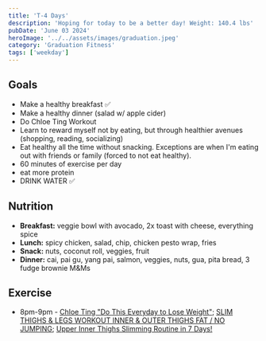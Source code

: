 ```yaml
---
title: 'T-4 Days'
description: 'Hoping for today to be a better day! Weight: 140.4 lbs'
pubDate: 'June 03 2024'
heroImage: '../../assets/images/graduation.jpeg'
category: 'Graduation Fitness'
tags: ['weekday']
---
```


## Goals

- Make a healthy breakfast ✅
- Make a healthy dinner (salad w/ apple cider)
- Do Chloe Ting Workout
- Learn to reward myself not by eating, but through healthier avenues (shopping, reading, socializing)
- Eat healthy all the time without snacking. Exceptions are when I'm eating out with friends or family (forced to not eat healthy).
- 60 minutes of exercise per day
- eat more protein
- DRINK WATER ✅

## Nutrition

- **Breakfast:** veggie bowl with avocado, 2x toast with cheese, everything spice
- **Lunch:** spicy chicken, salad, chip, chicken pesto wrap, fries
- **Snack:** nuts, coconut roll, veggies, fruit
- **Dinner:** cai, pai gu, yang pai, salmon, veggies, nuts, gua, pita bread, 3 fudge brownie M&Ms

## Exercise

- 8pm-9pm - [Chloe Ting "Do This Everyday to Lose Weight"](https://www.youtube.com/watch?v=2MoGxae-zyo); [SLIM THIGHS & LEGS WORKOUT INNER & OUTER THIGHS FAT / NO JUMPING](https://www.youtube.com/watch?v=NDsjmxTROEo); [Upper Inner Thighs Slimming Routine in 7 Days!](https://www.youtube.com/watch?v=3neRUAR5r1c&t=933s)
